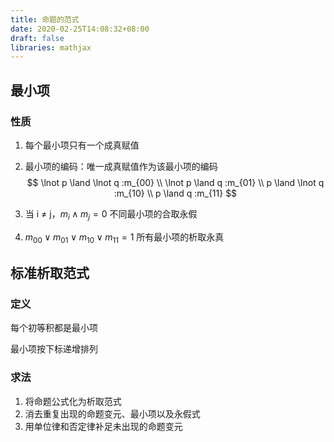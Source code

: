 ```yaml
---
title: 命题的范式
date: 2020-02-25T14:08:32+08:00
draft: false
libraries: mathjax
---
```




## 最小项

### 性质

1. 每个最小项只有一个成真赋值

2. 最小项的编码：唯一成真赋值作为该最小项的编码
   $$
   \lnot p \land \lnot q :m_{00} \\
   \lnot p \land q :m_{01} \\
   p \land \lnot q :m_{10} \\
   p \land q :m_{11}
   $$
   

3. 当 i ≠ j，$m_i \land m_j =0$ 不同最小项的合取永假

4. $m_{00} \lor m_{01} \lor m_{10} \lor m_{11} = 1$ 所有最小项的析取永真

## 标准析取范式

### 定义

每个初等积都是最小项

最小项按下标递增排列

### 求法

1. 将命题公式化为析取范式
2. 消去重复出现的命题变元、最小项以及永假式
3. 用单位律和否定律补足未出现的命题变元